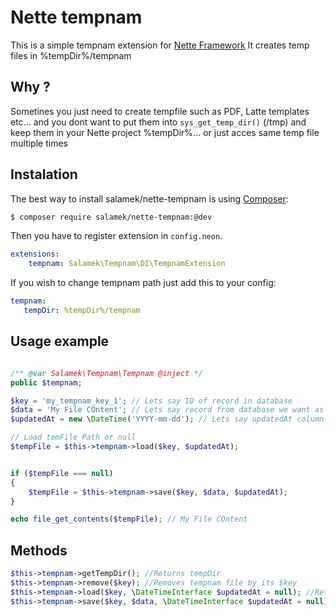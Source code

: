 # Nette tempnam

This is a simple tempnam extension for [Nette Framework](http://nette.org/)
It creates temp files in %tempDir%/tempnam

## Why ?
Sometines you just need to create tempfile such as PDF, Latte templates etc... and you dont want to put them into `sys_get_temp_dir()` (/tmp) and keep them in your Nette project %tempDir%... or just acces same temp file multiple times

## Instalation

The best way to install salamek/nette-tempnam is using  [Composer](http://getcomposer.org/):


```sh
$ composer require salamek/nette-tempnam:@dev
```

Then you have to register extension in `config.neon`.

```yaml
extensions:
    tempnam: Salamek\Tempnam\DI\TempnamExtension
```

If you wish to change tempnam path just add this to your config:

```yaml
tempnam:
   tempDir: %tempDir%/tempnam
```


## Usage example

```php

/** @var Salamek\Tempnam\Tempnam @inject */
public $tempnam;

$key = 'my_tempnam_key_1'; // Lets say ID of record in database
$data = 'My File COntent'; // Lets say record from database we want as file
$updatedAt = new \DateTime('YYYY-mm-dd'); // Lets say updatedAt column from database to expire tempnam file when record in database is changed

// Load temFile Path or null
$tempFile = $this->tempnam->load($key, $updatedAt);


if ($tempFile === null)
{
    $tempFile = $this->tempnam->save($key, $data, $updatedAt);
}

echo file_get_contents($tempFile); // My File COntent

```

## Methods

```php 
$this->tempnam->getTempDir(); //Returns tempDir
$this->tempnam->remove($key); //Removes tempnam file by its $key
$this->tempnam->load($key, \DateTimeInterface $updatedAt = null); //Returns tempnam file path by its key if updatedAt matches or returns null
$this->tempnam->save($key, $data, \DateTimeInterface $updatedAt = null) //Saves tempnam file by $key with $data content, returns tempnam path
```


